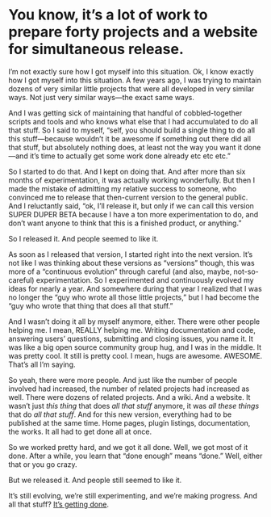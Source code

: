 

# You know, it’s a lot of work to prepare forty projects and a website for simultaneous release.

I’m not exactly sure how I got myself into this situation. Ok, I know exactly how I got myself into this
situation. A few years ago, I was trying to maintain dozens of very similar little projects that were all
developed in very similar ways. Not just very similar ways—the exact same ways.

And I was getting sick of maintaining that handful of cobbled-together scripts and tools and who knows what
else that I had accumulated to do all that stuff. So I said to myself, “self, you should build a single
thing to do all this stuff—because wouldn’t it be awesome if something out there did all that stuff, but
absolutely nothing does, at least not the way you want it done—and it’s time to actually get some work
done already etc etc etc.”

So I started to do that. And I kept on doing that. And after more than six months of experimentation, it was
actually working wonderfully. But then I made the mistake of admitting my relative success to someone, who
convinced me to release that then-current version to the general public. And I reluctantly said, “ok, I’ll
release it, but only if we can call this version SUPER DUPER BETA because I have a ton more experimentation to
do, and don’t want anyone to think that this is a finished product, or anything.”

So I released it. And people seemed to like it.

As soon as I released that version, I started right into the next version. It’s not like I was thinking
about these versions as “versions” though, this was more of a “continuous evolution” through careful
(and also, maybe, not-so-careful) experimentation. So I experimented and continuously evolved my ideas for
nearly a year. And somewhere during that year I realized that I was no longer the “guy who wrote all those
little projects,” but I had become the “guy who wrote that thing that does all that stuff.”

And I wasn’t doing it all by myself anymore, either. There were other people helping me. I mean, REALLY
helping me. Writing documentation and code, answering users’ questions, submitting and closing issues, you
name it. It was like a big open source community group hug, and I was in the middle. It was pretty cool. It
still is pretty cool. I mean, hugs are awesome. AWESOME. That’s all I’m saying.

So yeah, there were more people. And just like the number of people involved had increased, the number of
related projects had increased as well. There were dozens of related projects. And a wiki. And a website. It
wasn’t just *this thing* that does *all that stuff* anymore, it was *all these things* that do *all that
stuff*. And for this new version, everything had to be published at the same time. Home pages, plugin
listings, documentation, the works. It all had to get done all at once.

So we worked pretty hard, and we got it all done. Well, we got most of it done. After a while, you learn that
“done enough” means “done.” Well, either that or you go crazy.

But we released it. And people still seemed to like it.

It’s still evolving, we’re still experimenting, and we’re making progress. And all that stuff? [It’s
getting done](http://gruntjs.com/).